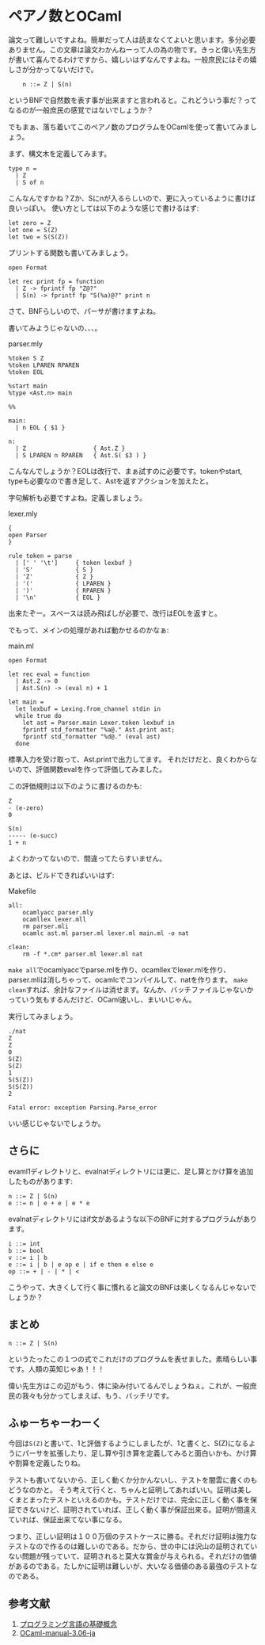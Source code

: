 # ペアノ数とOCaml

論文って難しいですよね。簡単だって人は読まなくてよいと思います。多分必要ありません。この文章は論文わかんねーって人の為の物です。きっと偉い先生方が書いて喜んでるわけですから、嬉しいはずなんですよね。一般庶民にはその嬉しさが分かってないだけで。

```
	n ::= Z | S(n)
```

というBNFで自然数を表す事が出来ますと言われると。これどういう事だ？ってなるのが一般庶民の感覚ではないでしょうか？

でもまぁ、落ち着いてこのペアノ数のプログラムをOCamlを使って書いてみましょう。

まず、構文木を定義してみます。

```
type n =
  | Z
  | S of n
```

こんなんですかね？Zか、Sにnが入るらしいので、更に入っているように書けば良いっぽい。
使い方としては以下のような感じで書けるはず:

```
let zero = Z
let one = S(Z)
let two = S(S(Z))
```

プリントする関数も書いてみましょう。

```
open Format

let rec print fp = function
  | Z -> fprintf fp "Z@?"
  | S(n) -> fprintf fp "S(%a)@?" print n
```



さて、BNFらしいので、パーサが書けますよね。

書いてみようじゃないの、、、。

parser.mly

```
%token S Z
%token LPAREN RPAREN
%token EOL

%start main
%type <Ast.n> main

%%

main:
  | n EOL { $1 }

n:
  | Z                   { Ast.Z }
  | S LPAREN n RPAREN   { Ast.S( $3 ) }
```

こんなんでしょうか？EOLは改行で、まぁ試すのに必要です。tokenやstart, typeも必要なので書き足して、Astを返すアクションを加えたと。

字句解析も必要ですよね。定義しましょう。

lexer.mly

```
{
open Parser
}

rule token = parse
  | [' ' '\t']     { token lexbuf }
  | 'S'            { S }
  | 'Z'            { Z }
  | '('            { LPAREN }
  | ')'            { RPAREN }
  | '\n'           { EOL }
```

出来たぞー。スペースは読み飛ばしが必要で、改行はEOLを返すと。

でもって、メインの処理があれば動かせるのかなぁ:

main.ml

```
open Format

let rec eval = function
  | Ast.Z -> 0
  | Ast.S(n) -> (eval n) + 1

let main =
  let lexbuf = Lexing.from_channel stdin in
  while true do
    let ast = Parser.main Lexer.token lexbuf in
    fprintf std_formatter "%a@." Ast.print ast;
    fprintf std_formatter "%d@." (eval ast)
  done
```

標準入力を受け取って、Ast.printで出力してます。
それだけだと、良くわからないので、評価関数evalを作って評価してみました。

この評価規則は以下のように書けるのかも:

```
Z
- (e-zero)
0

S(n)
----- (e-succ)
1 + n
```

よくわかってないので、間違ってたらすいません。


あとは、ビルドできればいいはず:

Makefile

```
all:
	ocamlyacc parser.mly
	ocamllex lexer.mll
	rm parser.mli
	ocamlc ast.ml parser.ml lexer.ml main.ml -o nat

clean:
	rm -f *.cm* parser.ml lexer.ml nat
```

`make all`でocamlyaccでparse.mlを作り、ocamllexでlexer.mlを作り、parser.mliは消しちゃって、ocamlcでコンパイルして、natを作ります。
`make clean`すれば、余計なファイルは消せます。なんか、バッチファイルじゃないかっていう気もするんだけど、OCaml速いし、まいいじゃん。

実行してみましょう。

```
./nat
Z
Z
0
S(Z)
S(Z)
1
S(S(Z))
S(S(Z))
2

Fatal error: exception Parsing.Parse_error
```

いい感じじゃないでしょうか。

## さらに

evaml1ディレクトリと、evalnatディレクトリには更に、足し算とかけ算を追加したものがあります:

```
n ::= Z | S(n)
e ::= n | e + e | e * e
```

evalnatディレクトリにはif文があるような以下のBNFに対するプログラムがあります。

```
i ::= int
b ::= bool
v ::= i | b
e ::= i | b | e op e | if e then e else e
op ::= + | - | * | <
```

こうやって、大きくして行く事に慣れると論文のBNFは楽しくなるんじゃないでしょうか？

## まとめ

```
n ::= Z | S(n)
```

というたったこの１つの式でこれだけのプログラムを表せました。素晴らしい事です。人類の英知じゃあ！！！

偉い先生方はこの辺がもう、体に染み付いてるんでしょうねぇ。これが、一般庶民の我々も分かってしまえば、もう、バッチリです。

## ふゅーちゃーわーく

今回は`S(Z)`と書いて、1と評価するようにしましたが、1と書くと、S(Z)になるようにパーサを拡張したり、足し算や引き算を定義してみると面白いかも、かけ算や割算を定義したりね。

テストも書いてないから、正しく動くか分かんないし、テストを闇雲に書くのもどうなのかと。
そう考えて行くと、ちゃんと証明してあればいい。証明は美しくまとまったテストといえるのかも。テストだけでは、完全に正しく動く事を保証できないけど、証明されていれば、正しく動く事が保証出来る。証明が間違えていれば、保証出来てない事になる。

つまり、正しい証明は１００万個のテストケースに勝る。それだけ証明は強力なテストなので作るのは難しいのである。だから、世の中には沢山の証明されていない問題が残っていて、証明されると莫大な賞金が与えられる。それだけの価値があるのである。たしかに証明は難しいが、大いなる価値のある最強のテストなのである。

## 参考文献


1. [プログラミング言語の基礎概念](http://www.fos.kuis.kyoto-u.ac.jp/~igarashi/CoPL/)
2. [OCaml-manual-3.06-ja](http://ocaml.jp/archive/ocaml-manual-3.06-ja/manual026.html)
